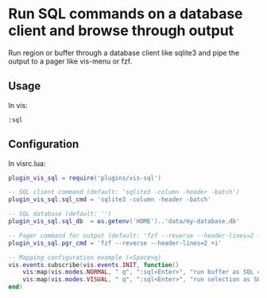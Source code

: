 # Run SQL commands on a database client and browse through output

Run region or buffer through a database client like sqlite3 and pipe the output to a pager
like vis-menu or fzf.

## Usage

In vis:

`:sql`

## Configuration

In visrc.lua:

```lua
plugin_vis_sql = require('plugins/vis-sql')

-- SQL client command (default: 'sqlite3 -column -header -batch')
plugin_vis_sql.sql_cmd = 'sqlite3 -column -header -batch'

-- SQL database (default: '')
plugin_vis_sql.sql_db  = os.getenv('HOME')..'data/my-database.db'

-- Pager command for output (default: 'fzf --reverse --header-lines=2 +i')
plugin_vis_sql.pgr_cmd = 'fzf --reverse --header-lines=2 +i'

-- Mapping configuration example (<Space>q)
vis.events.subscribe(vis.events.INIT, function()
    vis:map(vis.modes.NORMAL, " q", ":sql<Enter>", "run buffer as SQL command")
    vis:map(vis.modes.VISUAL, " q", ":sql<Enter>", "run selection as SQL command")
end)

```
